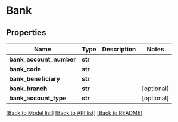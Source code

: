 # Bank

## Properties
Name | Type | Description | Notes
------------ | ------------- | ------------- | -------------
**bank_account_number** | **str** |  | 
**bank_code** | **str** |  | 
**bank_beneficiary** | **str** |  | 
**bank_branch** | **str** |  | [optional] 
**bank_account_type** | **str** |  | [optional] 

[[Back to Model list]](../README.md#documentation-for-models) [[Back to API list]](../README.md#documentation-for-api-endpoints) [[Back to README]](../README.md)

